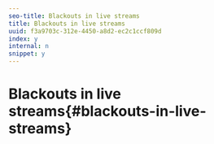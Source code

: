 ```yaml
---
seo-title: Blackouts in live streams
title: Blackouts in live streams
uuid: f3a9703c-312e-4450-a8d2-ec2c1ccf809d
index: y
internal: n
snippet: y
---
```


# Blackouts in live streams{#blackouts-in-live-streams}


